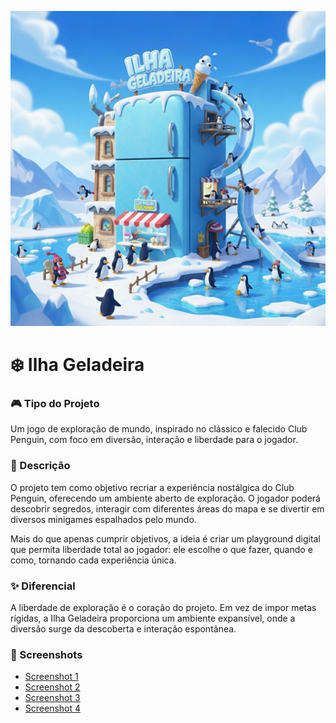 ![Capa do Projeto](capa.png)

# ❄️ Ilha Geladeira

### 🎮 Tipo do Projeto

Um jogo de exploração de mundo, inspirado no clássico e falecido Club Penguin, com foco em diversão, interação e liberdade para o jogador.

### 📝 Descrição

O projeto tem como objetivo recriar a experiência nostálgica do Club Penguin, oferecendo um ambiente aberto de exploração. O jogador poderá descobrir segredos, interagir com diferentes áreas do mapa e se divertir em diversos minigames espalhados pelo mundo.

Mais do que apenas cumprir objetivos, a ideia é criar um playground digital que permita liberdade total ao jogador: ele escolhe o que fazer, quando e como, tornando cada experiência única.

### ✨ Diferencial

A liberdade de exploração é o coração do projeto. Em vez de impor metas rígidas, a Ilha Geladeira proporciona um ambiente expansível, onde a diversão surge da descoberta e interação espontânea.

### 📸 Screenshots

- [Screenshot 1](https://postimg.cc/mhd2Hd5N)  
- [Screenshot 2](https://colorado56ecia.wordpress.com/wp-content/uploads/2008/06/cpip-blog-fri2.jpg)  
- [Screenshot 3](https://cdn.prod.website-files.com/6329826d12e3aa3a6966eb1d/63efbea5b6d7ccf214cbedd1_create.png)  
- [Screenshot 4](https://www.gabtoschi.com/img/posts/club-penguin-minigame-ranking/roundup.jpg)  

